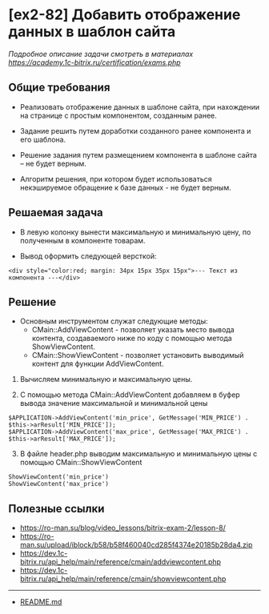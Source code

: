 # [ex2-82] Добавить отображение данных в шаблон сайта

*Подробное описание задачи смотреть в материалах https://academy.1c-bitrix.ru/certification/exams.php*

## Общие требования 

* Реализовать отображение данных в шаблоне сайта, при нахождении на странице с простым компонентом, созданным ранее.

* Задание решить путем доработки созданного ранее компонента и его шаблона.

* Решение задания путем размещением компонента в шаблоне сайта – не будет верным.

* Алгоритм решения, при котором будет использоваться некэшируемое обращение к базе данных - не будет верным.

## Решаемая задача

* В левую колонку вынести максимальную и минимальную цену, по полученным в компоненте товарам.

* Вывод оформить следующей версткой: 
```
<div style="color:red; margin: 34px 15px 35px 15px">--- Текст из компонента ---</div>
```

## Решение

* Основным инструментом служат следующие методы:
    * CMain::AddViewContent - позволяет указать место вывода контента, создаваемого ниже по коду с помощью метода ShowViewContent.
    * CMain::ShowViewContent - позволяет установить выводимый контент для функции AddViewContent.

1) Вычисляем минимальную и максимальную цены.

2) С помощью метода CMain::AddViewContent добавляем в буфер вывода значение максимальной и минимальной цены
```
$APPLICATION->AddViewContent('min_price', GetMessage('MIN_PRICE') . $this->arResult['MIN_PRICE']);
$APPLICATION->AddViewContent('max_price', GetMessage('MAX_PRICE') . $this->arResult['MAX_PRICE']);
```   

3) В файле header.php выводим максимальную и минимальную цены с помощью CMain::ShowViewContent
```
ShowViewContent('min_price')
ShowViewContent('max_price')
```

## Полезные ссылки

* https://ro-man.su/blog/video_lessons/bitrix-exam-2/lesson-8/
* https://ro-man.su/upload/iblock/b58/b58f460040cd285f4374e20185b28da4.zip
* https://dev.1c-bitrix.ru/api_help/main/reference/cmain/addviewcontent.php
* https://dev.1c-bitrix.ru/api_help/main/reference/cmain/showviewcontent.php

____
* [README.md](../../README.md)